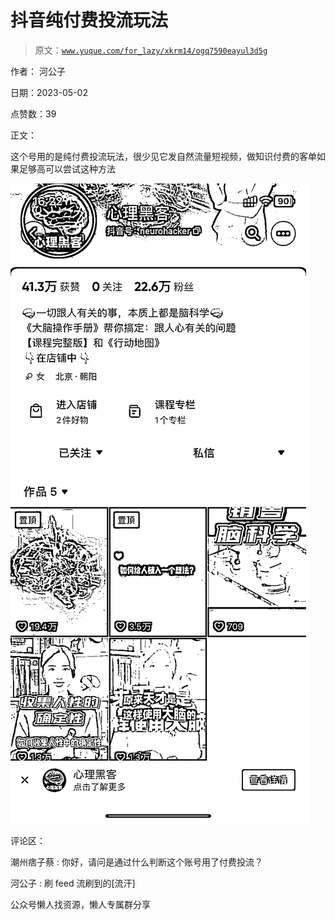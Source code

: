 # 抖音纯付费投流玩法

> 原文：[`www.yuque.com/for_lazy/xkrm14/ogq7590eayul3d5g`](https://www.yuque.com/for_lazy/xkrm14/ogq7590eayul3d5g)

作者： 河公子

日期：2023-05-02

点赞数：39

正文：

这个号用的是纯付费投流玩法，很少见它发自然流量短视频，做知识付费的客单如果足够高可以尝试这种方法

![](img/380ef65986f2fc8736155168412ef7ce.png)  

评论区：

潮州痞子蔡 : 你好，请问是通过什么判断这个账号用了付费投流？

河公子 : 刷 feed 流刷到的[流汗]

公众号懒人找资源，懒人专属群分享

